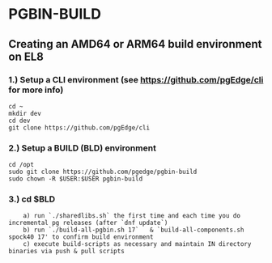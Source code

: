 # PGBIN-BUILD 


## Creating an AMD64 or ARM64 build environment on EL8

### 1.) Setup a CLI environment (see https://github.com/pgEdge/cli for more info)
```
cd ~
mkdir dev
cd dev
git clone https://github.com/pgEdge/cli
```

### 2.) Setup a BUILD (BLD) environment
```
cd /opt
sudo git clone https://github.com/pgedge/pgbin-build
sudo chown -R $USER:$USER pgbin-build
```

### 3.) cd $BLD 
        a) run `./sharedlibs.sh` the first time and each time you do incremental pg releases (after `dnf update`)
        b) run `./build-all-pgbin.sh 17`   & `build-all-components.sh spock40 17' to confirm build environment
        c) execute build-scripts as necessary and maintain IN directory binaries via push & pull scripts

